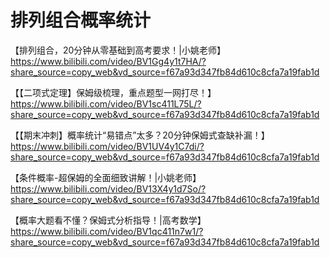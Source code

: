 # 排列组合概率统计

【排列组合，20分钟从零基础到高考要求！|小姚老师】 https://www.bilibili.com/video/BV1Gg4y1t7HA/?share_source=copy_web&vd_source=f67a93d347fb84d610c8cfa7a19fab1d

【【二项式定理】保姆级梳理，重点题型一网打尽！】 https://www.bilibili.com/video/BV1sc411L75L/?share_source=copy_web&vd_source=f67a93d347fb84d610c8cfa7a19fab1d

【【期末冲刺】概率统计“易错点”太多？20分钟保姆式查缺补漏！】 https://www.bilibili.com/video/BV1UV4y1C7di/?share_source=copy_web&vd_source=f67a93d347fb84d610c8cfa7a19fab1d

【条件概率-超保姆的全面细致讲解！|小姚老师】 https://www.bilibili.com/video/BV13X4y1d7So/?share_source=copy_web&vd_source=f67a93d347fb84d610c8cfa7a19fab1d

【概率大题看不懂？保姆式分析指导！|高考数学】 https://www.bilibili.com/video/BV1qc411n7w1/?share_source=copy_web&vd_source=f67a93d347fb84d610c8cfa7a19fab1d